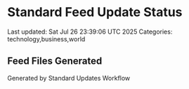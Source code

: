 # Standard Feed Update Status
Last updated: Sat Jul 26 23:39:06 UTC 2025
Categories: technology,business,world

## Feed Files Generated

Generated by Standard Updates Workflow
